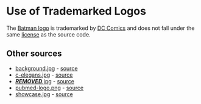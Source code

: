 # Use of Trademarked Logos

The [Batman logo](https://github.com/JonathanFeenstra/BATMAN/blob/master/static/img/batmanlogo.png)
is trademarked by [DC Comics](https://www.dccomics.com/copyright)
and does not fall under the same [license](https://github.com/JonathanFeenstra/BATMAN/blob/master/LICENSE)
as the source code.

## Other sources

* [background.jpg](https://github.com/JonathanFeenstra/BATMAN/blob/master/static/img/background.jpg) - [source](https://hollywoodhatesme.files.wordpress.com/2011/01/batcave.jpg)
* [c-elegans.jpg](https://github.com/JonathanFeenstra/BATMAN/blob/master/static/img/c-elegans.jpg) - [source](http://previewcf.turbosquid.com/Preview/2014/07/07__00_00_12/worm01.jpg9f9a444b-0e83-4d7d-911f-5d36817e0741Original.jpg)
* [***REMOVED***.jpg](https://github.com/JonathanFeenstra/BATMAN/blob/master/static/img/***REMOVED***.jpg) - [source](http://disco90s.com/wp-content/uploads/2013/07/***REMOVED***-2.jpg)
* [pubmed-logo.png](https://github.com/JonathanFeenstra/BATMAN/blob/master/static/img/pubmed-logo.png) - [source](http://hidradenitissuppurativaawareness.org/hsawareness/wp-content/uploads/2015/12/pubmed-ncbi-logos.png)
* [showcase.jpg](https://github.com/JonathanFeenstra/BATMAN/blob/master/static/img/showcase.jpg) - [source](https://iammagnus.com/website-design-background-1)
